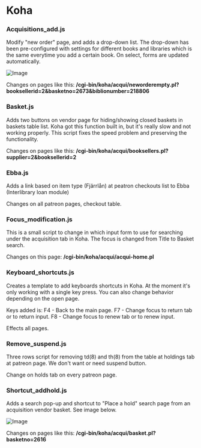 # Koha


### Acquisitions_add.js
Modify "new order" page, and adds a drop-down list. The drop-down has been pre-configured with settings for different books and libraries which is the same everytime you add a certain book. On select, forms are updated automatically. 

![Image](https://raw.githubusercontent.com/ltulib/koha/master/img/new_book.png)

Changes on pages like this: **/cgi-bin/koha/acqui/neworderempty.pl?booksellerid=2&basketno=2673&biblionumber=218806**


### Basket.js
Adds two buttons on vendor page for hiding/showing closed baskets in baskets table list.  Koha got this function built in, but it's really slow and not working properly. This script fixes the speed problem and preserving the functionality.

Changes on pages like this: **/cgi-bin/koha/acqui/booksellers.pl?supplier=2&booksellerid=2**

### Ebba.js
Adds a link based on item type (Fjärrlån) at peatron checkouts list to Ebba (Interlibrary loan module) 

Changes on all patreon pages, checkout table.


### Focus_modification.js
This is a small script to change in which input form to use for searching under the acquisition tab in Koha. The focus is changed from Title to Basket search. 

Changes on this page: **/cgi-bin/koha/acqui/acqui-home.pl**


### Keyboard_shortcuts.js
Creates a template to add keyboards shortcuts in Koha. At the moment it's only working with a single key press. You can also change behavior depending on the open page.

Keys added is: 
F4 - Back to the main page.
F7 - Change focus to return tab or to return input.
F8 - Change focus to renew tab or to renew input.

Effects all pages.


### Remove_suspend.js
Three rows script for removing td(8) and th(8) from the table at holdings tab at patreon page. We don't want or need suspend button.

Change on holds tab on every patreon page.


### Shortcut_addhold.js
Adds a search pop-up and shortcut to "Place a hold" search page from an acquisition vendor basket.  See image below. 

![Image](https://raw.githubusercontent.com/ltulib/koha/master/img/add_hold.png)

Changes on pages like this: **/cgi-bin/koha/acqui/basket.pl?basketno=2616**